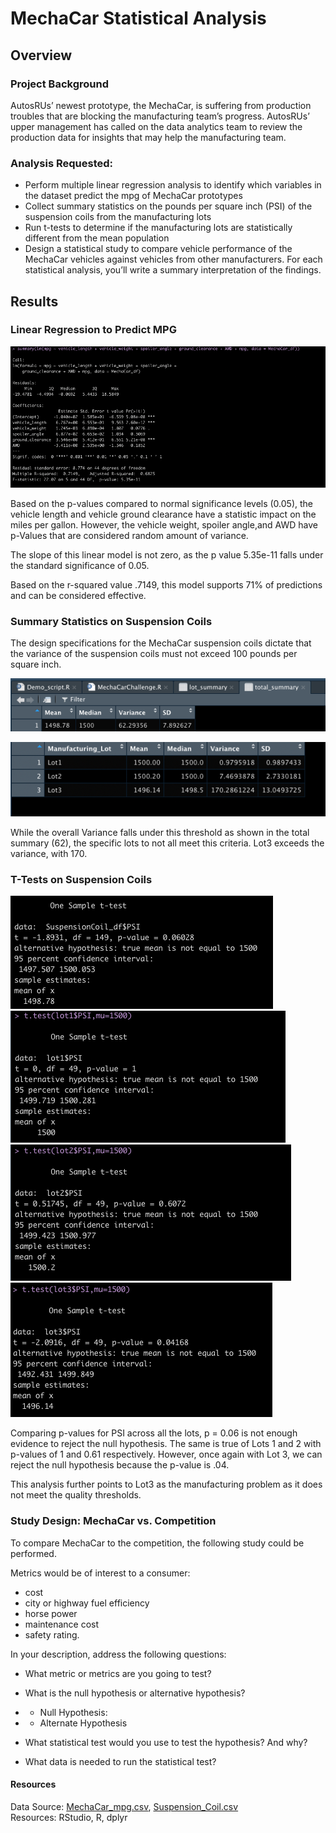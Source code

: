 # MechaCar Statistical Analysis

## Overview
### Project Background
AutosRUs’ newest prototype, the MechaCar, is suffering from production troubles that are blocking the manufacturing team’s progress. AutosRUs’ upper management has called on the data analytics team to review the production data for insights that may help the manufacturing team.

### Analysis Requested:
- Perform multiple linear regression analysis to identify which variables in the dataset predict the mpg of MechaCar prototypes
- Collect summary statistics on the pounds per square inch (PSI) of the suspension coils from the manufacturing lots
- Run t-tests to determine if the manufacturing lots are statistically different from the mean population
- Design a statistical study to compare vehicle performance of the MechaCar vehicles against vehicles from other manufacturers. For each statistical analysis, you’ll write a summary interpretation of the findings.

## Results
### Linear Regression to Predict MPG
![Image_1](Images/Deliverable_1_Result.png)

Based on the p-values compared to normal significance levels (0.05), the vehicle length and vehicle ground clearance have a statistic impact on the miles per gallon. However, the vehicle weight, spoiler angle,and AWD have p-Values that are considered random amount of variance.

The slope of this linear model is not zero, as the p value 5.35e-11 falls under the standard significance of 0.05.

Based on the r-squared value .7149, this model supports 71% of predictions and can be considered effective. 

### Summary Statistics on Suspension Coils

The design specifications for the MechaCar suspension coils dictate that the variance of the suspension coils must not exceed 100 pounds per square inch. 

![Image_2](Images/Deliverable_2_1_Total_Summary.png)


![Image_3](Images/Deliverable_2_2_Lot_Summary.png)

While the overall Variance falls under this threshold as shown in the total summary (62), the specific lots to not all meet this criteria. Lot3 exceeds the variance, with 170. 

### T-Tests on Suspension Coils

![Image_4](Images/Deliverable_3_1_T_Test.png)
<br> ![Image_5](Images/Deliverable_3_2_T_Test_Lot_1.png)
<br> ![Image_6](Images/Deliverable_3_3_T_Test_Lot_2.png)
<br> ![Image_7](Images/Deliverable_3_4_T_Test_Lot_3.png)

Comparing p-values for PSI across all the lots, p = 0.06 is not enough evidence to reject the null hypothesis. The same is true of Lots 1 and 2 with p-values of 1 and 0.61 respectively. However, once again with Lot 3, we can reject the null hypothesis because the p-value is .04.

This analysis further points to Lot3 as the manufacturing problem as it does not meet the quality thresholds.

### Study Design: MechaCar vs. Competition

To compare MechaCar to the competition, the following study could be performed. 

Metrics would be of interest to a consumer: 
- cost 
- city or highway fuel efficiency
- horse power
- maintenance cost  
- safety rating.

In your description, address the following questions:
- What metric or metrics are you going to test?

- What is the null hypothesis or alternative hypothesis?
- - Null Hypothesis:
- - Alternate Hypothesis
 
- What statistical test would you use to test the hypothesis? And why?

- What data is needed to run the statistical test?

#### Resources
Data Source: [MechaCar_mpg.csv](Resources/MechaCar_mpg.csv), [Suspension_Coil.csv](Resources/Suspension_Coil.csv)
<br> Resources: RStudio, R, dplyr
